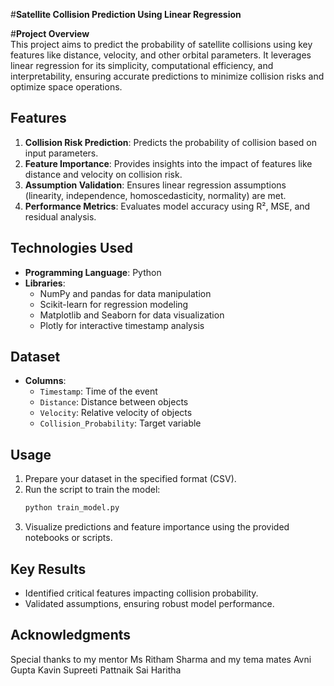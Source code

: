 


#**Satellite Collision Prediction Using Linear Regression**


#**Project Overview**  
This project aims to predict the probability of satellite collisions using key features like distance, velocity, and other orbital parameters. It leverages linear regression for its simplicity, computational efficiency, and interpretability, ensuring accurate predictions to minimize collision risks and optimize space operations.


## **Features**  
1. **Collision Risk Prediction**: Predicts the probability of collision based on input parameters.  
2. **Feature Importance**: Provides insights into the impact of features like distance and velocity on collision risk.  
3. **Assumption Validation**: Ensures linear regression assumptions (linearity, independence, homoscedasticity, normality) are met.  
4. **Performance Metrics**: Evaluates model accuracy using R², MSE, and residual analysis.  


## **Technologies Used**  
- **Programming Language**: Python  
- **Libraries**:  
  - NumPy and pandas for data manipulation  
  - Scikit-learn for regression modeling  
  - Matplotlib and Seaborn for data visualization  
  - Plotly for interactive timestamp analysis  


## **Dataset**  
- **Columns**:  
  - `Timestamp`: Time of the event  
  - `Distance`: Distance between objects  
  - `Velocity`: Relative velocity of objects  
  - `Collision_Probability`: Target variable  

## **Usage**  
1. Prepare your dataset in the specified format (CSV).  
2. Run the script to train the model:  
   ```bash  
   python train_model.py  
   ```  
3. Visualize predictions and feature importance using the provided notebooks or scripts.  

## **Key Results**  
 
- Identified critical features impacting collision probability.  
- Validated assumptions, ensuring robust model performance.  

## **Acknowledgments**  
Special thanks to my mentor Ms Ritham Sharma and my tema mates
Avni Gupta
Kavin
Supreeti Pattnaik
Sai Haritha
